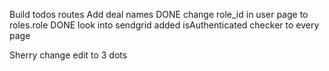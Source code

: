 Build todos routes
Add deal names DONE
change role_id in user page to roles.role DONE
look into sendgrid
added isAuthenticated checker to every page

Sherry
change edit to 3 dots
